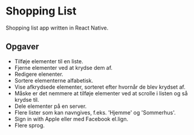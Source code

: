 # Shopping List

Shopping list app written in React Native.

## Opgaver

- Tilføje elementer til en liste.
- Fjerne elementer ved at krydse dem af.
- Redigere elenenter.
- Sortere elementerne alfabetisk.
- Vise afkrydsede elementer, sorteret efter hvornår de blev krydset af.
- Måske er det nemmere at tilføje elementer ved at scrolle i listen og så krydse til.
- Dele elementer på en server.
- Flere lister som kan navngives, f.eks. 'Hjemme' og 'Sommerhus'.
- Sign in with Apple eller med Facebook el.lign.
- Flere sprog.
